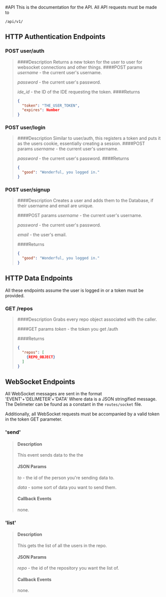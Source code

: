 #API
This is the documentation for the API. All API requests must be made to 
```http
/api/v1/
```

## HTTP Authentication Endpoints

### POST user/auth
> ####Description
> Returns a new token for the user to user for websocket connections and other things.
> ####POST params
> _username_ - the current user's username.
>
> _password_ - the current user's password.
>
> _ide_id_ - the ID of the IDE requesting the token.
> ####Returns
> ```json
> {
>   "token": "THE_USER_TOKEN",
>   "expires": Number
> }
> ```

### POST user/login
> ####Description
> Similar to user/auth, this registers a token and puts it as the users cookie, essentially creating a session.
> ####POST params
> _username_ - the current user's username.
>
> _password_ - the current user's password.
> ####Returns
> ```json
> {
>   "good": "Wonderful, you logged in."
> }
> ```


### POST user/signup
> ####Description
> Creates a user and adds them to the Database, if their username and email are unique.
>
> ####POST params
> _username_ - the current user's username.
>
> _password_ - the current user's password.
>
> _email_ - the user's email.
>
> ####Returns
> ```json
> {
>   "good": "Wonderful, you logged in."
> }
> ```


## HTTP Data Endpoints
All these endpoints assume the user is logged in or a token must be provided.


### GET /repos
> ####Description
> Grabs every repo object associated with the caller.
>
> ####GET params
> _token_ - the token you get /auth
>
> ####Returns
> ```json
> {
>   "repos": [
>     {REPO_OBJECT}
>   ]
> }
> ```




## WebSocket Endpoints

All WebSocket messages are sent in the format 'EVENT'+'DELIMETER'+'DATA'
Where data is a JSON stringified message. The Delimeter can be found as a constant in the `routes/socket` file.

Additionally, all WebSocket requests must be accompanied by a valid token in the token GET parameter.

### 'send'
> #### Description
> This event sends data to the the 
> #### JSON Params
> _to_ - the id of the person you're sending data to.
>
> _data_ - some sort of data you want to send them.
>
> #### Callback Events
> none.

### 'list'
> #### Description
> This gets the list of all the users in the repo.
> #### JSON Params
> _repo_ - the id of the repository you want the list of.
>
> #### Callback Events
> none.